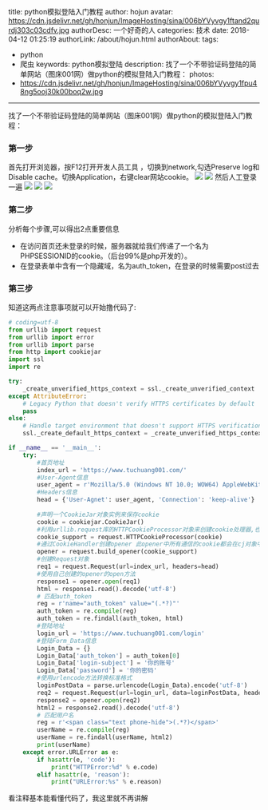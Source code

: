 title: python模拟登陆入门教程
author: hojun
avatar: https://cdn.jsdelivr.net/gh/honjun/ImageHosting/sina/006bYVyvgy1ftand2qurdj303c03cdfv.jpg
authorDesc: 一个好奇的人
categories: 技术
date: 2018-04-12 01:25:19
authorLink: /about/hojun.html
authorAbout:
tags:
 - python
 - 爬虫
keywords: python模拟登陆
description: 找了一个不带验证码登陆的简单网站（图床001网）做python的模拟登陆入门教程：
photos:
 - https://cdn.jsdelivr.net/gh/honjun/ImageHosting/sina/006bYVyvgy1fpu48ng5ooj30k00boq2w.jpg
---
找了一个不带验证码登陆的简单网站（图床001网）做python的模拟登陆入门教程：
### **第一步**
首先打开浏览器，按F12打开开发人员工具 ，切换到network,勾选Preserve log和Disable cache。切换Application，右键clear网站cookie。
![](https://cdn.jsdelivr.net/gh/honjun/ImageHosting/sina/006bYVyvgy1fq988tzsscj30le07r0tu.jpg)
![](https://cdn.jsdelivr.net/gh/honjun/ImageHosting/sina/006bYVyvgy1fq988ottarj30jh084mxn.jpg)
然后人工登录一遍
![](https://cdn.jsdelivr.net/gh/honjun/ImageHosting/sina/006bYVyvgy1fq988jotjxj30m307uta3.jpg)
![](https://cdn.jsdelivr.net/gh/honjun/ImageHosting/sina/006bYVyvgy1fq988en0zxj30mt0e27cw.jpg)
![](https://cdn.jsdelivr.net/gh/honjun/ImageHosting/sina/006bYVyvgy1fq9889k96hj30jz0jstd5.jpg)
### **第二步**
分析每个步骤,可以得出2点重要信息

 - 在访问首页还未登录的时候，服务器就给我们传递了一个名为PHPSESSIONID的cookie。（后台99%是php开发的）。
 - 在登录表单中含有一个隐藏域，名为auth_token，在登录的时候需要post过去

### **第三步**
知道这两点注意事项就可以开始撸代码了:

```python
# coding=utf-8
from urllib import request
from urllib import error
from urllib import parse
from http import cookiejar
import ssl
import re

try:
    _create_unverified_https_context = ssl._create_unverified_context
except AttributeError:
    # Legacy Python that doesn't verify HTTPS certificates by default
    pass
else:
    # Handle target environment that doesn't support HTTPS verification
    ssl._create_default_https_context = _create_unverified_https_context

if __name__ == '__main__':
    try:
        #首页地址
        index_url = 'https://www.tuchuang001.com/'
        #User-Agent信息                   
        user_agent = r'Mozilla/5.0 (Windows NT 10.0; WOW64) AppleWebKit/537.36 (KHTML, like Gecko) Chrome/64.0.3282.140 Safari/537.36'
        #Headers信息
        head = {'User-Agnet': user_agent, 'Connection': 'keep-alive'}
        
        #声明一个CookieJar对象实例来保存cookie
        cookie = cookiejar.CookieJar()
        #利用urllib.request库的HTTPCookieProcessor对象来创建cookie处理器,也就CookieHandler
        cookie_support = request.HTTPCookieProcessor(cookie)
        #通过CookieHandler创建opener 此opener中所有通信的cookie都会在cj对象中记录。这个cookie是没有域限制的，也就是全局cookie
        opener = request.build_opener(cookie_support)
        #创建Request对象
        req1 = request.Request(url=index_url, headers=head)
        #使用自己创建的opener的open方法
        response1 = opener.open(req1)
        html = response1.read().decode('utf-8')
        # 匹配auth_token
        reg = r'name="auth_token" value="(.*?)"'
        auth_token = re.compile(reg)
        auth_token = re.findall(auth_token, html)
        #登陆地址
        login_url = 'https://www.tuchuang001.com/login'    
        #登陆Form_Data信息
        Login_Data = {}
        Login_Data['auth_token'] = auth_token[0]
        Login_Data['login-subject'] = '你的账号'
        Login_Data['password'] = '你的密码'
        #使用urlencode方法转换标准格式
        loginPostData = parse.urlencode(Login_Data).encode('utf-8')
        req2 = request.Request(url=login_url, data=loginPostData, headers=head)
        response2 = opener.open(req2)
        html2 = response2.read().decode('utf-8')
        # 匹配用户名
        reg = r'<span class="text phone-hide">(.*?)</span>'
        userName = re.compile(reg)
        userName = re.findall(userName, html2)
        print(userName)
    except error.URLError as e:
        if hasattr(e, 'code'):
            print("HTTPError:%d" % e.code)
        elif hasattr(e, 'reason'):
            print("URLError:%s" % e.reason)

```
看注释基本能看懂代码了，我这里就不再讲解